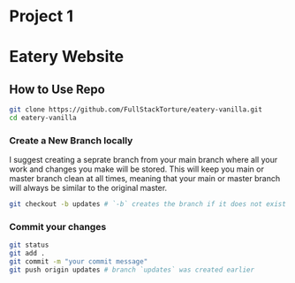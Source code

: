 # Project 1
# Eatery Website


## How to Use Repo

```bash
git clone https://github.com/FullStackTorture/eatery-vanilla.git
cd eatery-vanilla
```

### Create a New Branch locally
I suggest creating a seprate branch from your main branch where all your work and changes you make will be stored. This will keep you main or master branch clean at all times, meaning that your main or master branch will always be similar to the original master.

```bash
git checkout -b updates # `-b` creates the branch if it does not exist give it a name of your choice
```

### Commit your changes
```bash
git status
git add .
git commit -m "your commit message"
git push origin updates # branch `updates` was created earlier
